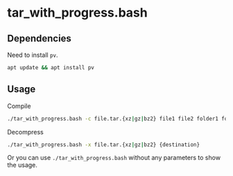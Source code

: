 # tar_with_progress.bash

## Dependencies

Need to install `pv`.

```bash
apt update && apt install pv
```

## Usage

Compile

```bash
./tar_with_progress.bash -c file.tar.{xz|gz|bz2} file1 file2 folder1 folder2
```

Decompress

```bash
./tar_with_progress.bash -x file.tar.{xz|gz|bz2} {destination}
```

Or you can use `./tar_with_progress.bash` without any parameters to show the usage.

